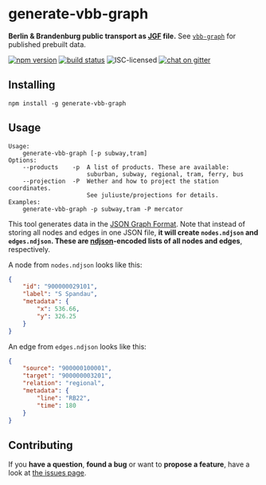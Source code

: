 # generate-vbb-graph

**Berlin & Brandenburg public transport as [JGF](http://jsongraphformat.info) file.** See [`vbb-graph`](https://github.com/derhuerst/vbb-graph) for published prebuilt data.

[![npm version](https://img.shields.io/npm/v/generate-vbb-graph.svg)](https://www.npmjs.com/package/generate-vbb-graph)
[![build status](https://img.shields.io/travis/derhuerst/generate-vbb-graph.svg)](https://travis-ci.org/derhuerst/generate-vbb-graph)
![ISC-licensed](https://img.shields.io/github/license/derhuerst/generate-vbb-graph.svg)
[![chat on gitter](https://badges.gitter.im/derhuerst.svg)](https://gitter.im/derhuerst)


## Installing

```shell
npm install -g generate-vbb-graph
```


## Usage

```
Usage:
    generate-vbb-graph [-p subway,tram]
Options:
    --products    -p  A list of products. These are available:
                      suburban, subway, regional, tram, ferry, bus
    --projection  -P  Wether and how to project the station coordinates.
                      See juliuste/projections for details.
Examples:
    generate-vbb-graph -p subway,tram -P mercator
```

This tool generates data in the [JSON Graph Format](https://github.com/jsongraph/json-graph-specification/blob/master/README.rst#json-graph-specification). Note that instead of storing all nodes and edges in one JSON file, **it will create `nodes.ndjson` and `edges.ndjson`. These are [ndjson](http://ndjson.org)-encoded lists of all nodes and edges**, respectively.

A node from `nodes.ndjson` looks like this:

```json
{
	"id": "900000029101",
	"label": "S Spandau",
	"metadata": {
		"x": 536.66,
		"y": 326.25
	}
}
```

An edge from `edges.ndjson` looks like this:

```json
{
	"source": "900000100001",
	"target": "900000003201",
	"relation": "regional",
	"metadata": {
		"line": "RB22",
		"time": 180
	}
}
```


## Contributing

If you **have a question**, **found a bug** or want to **propose a feature**, have a look at [the issues page](https://github.com/derhuerst/generate-vbb-graph/issues).
